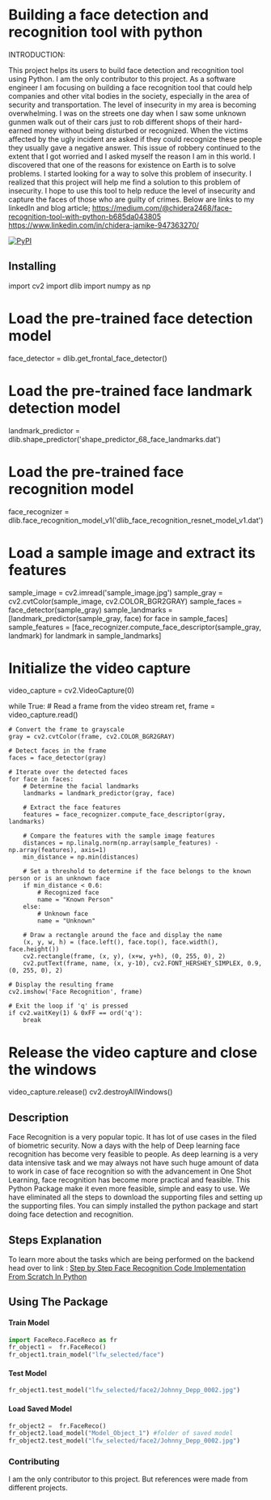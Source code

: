 # Building a face detection and recognition tool with python
INTRODUCTION:

This project helps its users to build face detection and recognition tool using Python. I am the only contributor to this project. As a software engineer I am focusing on building a face recognition tool that could help companies and other vital bodies in the society, especially in the area of security and transportation.
The level of insecurity in my area is becoming overwhelming. I was on the streets one day when I saw some unknown gunmen walk out of their cars just to rob different shops of their hard-earned money without being disturbed or recognized. When the victims affected by the ugly incident are asked if they could recognize these people they usually gave a negative answer. This issue of robbery continued to the extent that I got worried and I asked myself the reason I am in this world. I discovered that one of the reasons for existence on Earth is to solve problems. I started looking for a way to solve this problem of insecurity. I realized that this project will help me find a solution to this problem of insecurity. I hope to use this tool to help reduce the level of insecurity and capture the faces of those who are guilty of crimes.
Below are links to my linkedIn and blog article;
https://medium.com/@chidera2468/face-recognition-tool-with-python-b685da043805
https://www.linkedin.com/in/chidera-jamike-947363270/

[![PyPI](https://badge.fury.io/py/FaceReco.png)](https://pypi.org/project/FaceReco/)

## Installing

import cv2
import dlib
import numpy as np

# Load the pre-trained face detection model
face_detector = dlib.get_frontal_face_detector()

# Load the pre-trained face landmark detection model
landmark_predictor = dlib.shape_predictor('shape_predictor_68_face_landmarks.dat')

# Load the pre-trained face recognition model
face_recognizer = dlib.face_recognition_model_v1('dlib_face_recognition_resnet_model_v1.dat')

# Load a sample image and extract its features
sample_image = cv2.imread('sample_image.jpg')
sample_gray = cv2.cvtColor(sample_image, cv2.COLOR_BGR2GRAY)
sample_faces = face_detector(sample_gray)
sample_landmarks = [landmark_predictor(sample_gray, face) for face in sample_faces]
sample_features = [face_recognizer.compute_face_descriptor(sample_gray, landmark) for landmark in sample_landmarks]

# Initialize the video capture
video_capture = cv2.VideoCapture(0)

while True:
    # Read a frame from the video stream
    ret, frame = video_capture.read()

    # Convert the frame to grayscale
    gray = cv2.cvtColor(frame, cv2.COLOR_BGR2GRAY)

    # Detect faces in the frame
    faces = face_detector(gray)

    # Iterate over the detected faces
    for face in faces:
        # Determine the facial landmarks
        landmarks = landmark_predictor(gray, face)

        # Extract the face features
        features = face_recognizer.compute_face_descriptor(gray, landmarks)

        # Compare the features with the sample image features
        distances = np.linalg.norm(np.array(sample_features) - np.array(features), axis=1)
        min_distance = np.min(distances)

        # Set a threshold to determine if the face belongs to the known person or is an unknown face
        if min_distance < 0.6:
            # Recognized face
            name = "Known Person"
        else:
            # Unknown face
            name = "Unknown"

        # Draw a rectangle around the face and display the name
        (x, y, w, h) = (face.left(), face.top(), face.width(), face.height())
        cv2.rectangle(frame, (x, y), (x+w, y+h), (0, 255, 0), 2)
        cv2.putText(frame, name, (x, y-10), cv2.FONT_HERSHEY_SIMPLEX, 0.9, (0, 255, 0), 2)

    # Display the resulting frame
    cv2.imshow('Face Recognition', frame)

    # Exit the loop if 'q' is pressed
    if cv2.waitKey(1) & 0xFF == ord('q'):
        break

# Release the video capture and close the windows
video_capture.release()
cv2.destroyAllWindows()

## Description
Face Recognition is a very popular topic. It has lot of use cases in the filed of biometric security. 
Now a days with the help of Deep learning face recognition has become very feasible to people. 
As deep learning is a very data intensive task and we may always not have such huge amount of data to work in case of face recognition 
so with the advancement in One Shot Learning, face recognition has become more practical and feasible. This Python Package make it even more feasible, simple 
and easy to use. We have eliminated all the steps to download the supporting files and setting up the supporting files. You can simply installed the python package and start doing face detection and recognition.

## Steps Explanation
To learn more about the tasks which are being performed on the backend head over to link : [Step by Step Face Recognition Code Implementation From Scratch In Python](https://towardsdatascience.com/step-by-step-face-recognition-code-implementation-from-scratch-in-python-cc95fa041120)

## Using The Package

#### Train Model

```python
import FaceReco.FaceReco as fr
fr_object1 =  fr.FaceReco()
fr_object1.train_model("lfw_selected/face")
``` 

#### Test Model

```python
fr_object1.test_model("lfw_selected/face2/Johnny_Depp_0002.jpg")
``` 

#### Load Saved Model

```python
fr_object2 =  fr.FaceReco()
fr_object2.load_model("Model_Object_1") #folder of saved model
fr_object2.test_model("lfw_selected/face2/Johnny_Depp_0002.jpg")
``` 
### Contributing

I am the only contributor to this project. But references were made from different projects.
